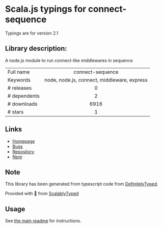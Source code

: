 
# Scala.js typings for connect-sequence

Typings are for version 2.1

## Library description:
A node.js module to run connect-like middlewares in sequence

|                    |                 |
| ------------------ | :-------------: |
| Full name          | connect-sequence |
| Keywords           | node, node.js, connect, middleware, express |
| # releases         | 0 |
| # dependents       | 2 |
| # downloads        | 6916 |
| # stars            | 1 |

## Links
- [Homepage](https://github.com/sirap-group/connect-sequence#readme)
- [Bugs](https://github.com/sirap-group/connect-sequence/issues)
- [Repository](https://github.com/sirap-group/connect-sequence)
- [Npm](https://www.npmjs.com/package/connect-sequence)
    


## Note
This library has been generated from typescript code from [DefinitelyTyped](https://definitelytyped.org).

Provided with :purple_heart: from [ScalablyTyped](https://github.com/oyvindberg/ScalablyTyped)

## Usage
See [the main readme](../../readme.md) for instructions.


